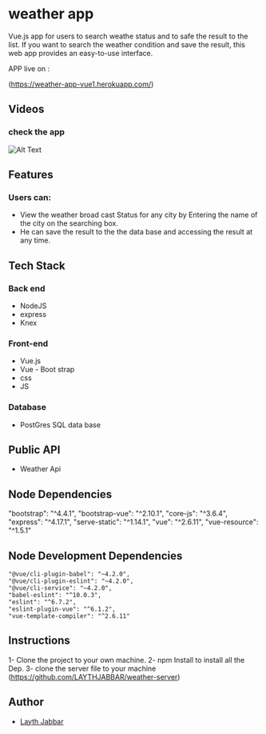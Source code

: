 # weather app


Vue.js app for users to search weathe status and to safe the result to the list. If you want to search the weather condition and save the result, this web app provides an easy-to-use interface.



APP live on : 

(https://weather-app-vue1.herokuapp.com/)
 

## Videos
### check the app
![Alt Text](https://www.dropbox.com/s/etfhs0vdfq8q9ks/WeatherApp.gif?dl=0)

 

 

## Features
### Users can:
 * View the weather broad cast Status for any city by Entering the name of 
 the city on the searching box.
 * He can save the result to the the data base and accessing the result at any time.

## Tech Stack
### Back end
* NodeJS
* express
* Knex

### Front-end
* Vue.js
* Vue - Boot strap
* css
* JS

### Database
* PostGres SQL data base

## Public API
* Weather Api

 

## Node Dependencies
  "bootstrap": "^4.4.1",
    "bootstrap-vue": "^2.10.1",
    "core-js": "^3.6.4",
    "express": "^4.17.1",
    "serve-static": "^1.14.1",
    "vue": "^2.6.11",
    "vue-resource": "^1.5.1"

## Node Development Dependencies
    "@vue/cli-plugin-babel": "~4.2.0",
    "@vue/cli-plugin-eslint": "~4.2.0",
    "@vue/cli-service": "~4.2.0",
    "babel-eslint": "^10.0.3",
    "eslint": "^6.7.2",
    "eslint-plugin-vue": "^6.1.2",
    "vue-template-compiler": "^2.6.11"

## Instructions
 1- Clone the project to your own machine.
 2- npm Install to install all the Dep.
 3- clone the server file to your machine (https://github.com/LAYTHJABBAR/weather-server)

## Author
* [Layth Jabbar](https://github.com/LAYTHJABBAR)
 
